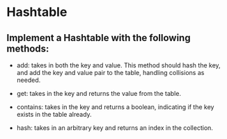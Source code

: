 # Hashtable

## Implement a Hashtable with the following methods:

- add: takes in both the key and value. This method should hash the key, and add the key and value pair to the table, handling collisions as needed.

- get: takes in the key and returns the value from the table.

- contains: takes in the key and returns a boolean, indicating if the key exists in the table already.

- hash: takes in an arbitrary key and returns an index in the collection.

